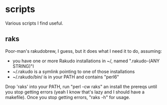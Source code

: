 # scripts
Various scripts I find useful.

## raks
Poor-man's rakudobrew, I guess, but it does what I need it to do, assuming:
- you have one or more Rakudo installations in ~/, named ".rakudo-(ANY STRING)"l
- ~/.rakudo is a symlink pointing to one of those installations
- ~/.rakudo/bin/ is in your PATH and contains "perl6"

Drop 'raks' into your PATH, run "perl -cw raks" an install the prereqs until you stop 
getting errors (yeah I know that's lazy and I should have a makefile).  Once you stop 
getting errors, "raks -h" for usage.

